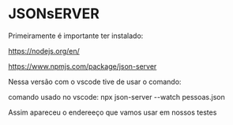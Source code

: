 # JSONsERVER

Primeiramente é importante ter instalado:

https://nodejs.org/en/

https://www.npmjs.com/package/json-server

Nessa versão com o vscode tive de usar o comando:

comando usado no vscode:    npx json-server --watch pessoas.json

Assim apareceu o endereeço que vamos usar em nossos testes
